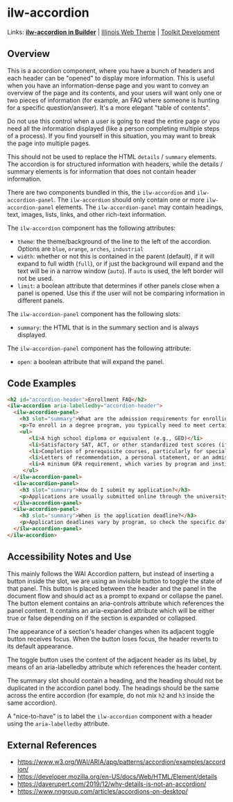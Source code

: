 # ilw-accordion

Links: **[ilw-accordion in Builder](https://builder3.toolkit.illinois.edu/component/ilw-accordion/index.html)** | 
[Illinois Web Theme](https://webtheme.illinois.edu/) | 
[Toolkit Development](https://github.com/web-illinois/toolkit-management)

## Overview

This is a accordion component, where you have a bunch of headers and each header can be "opened" to display more information. This is useful when you have an information-dense page and you want to convey an overview of the page and its contents, and your users will want only one or two pieces of information (for example, an FAQ where someone is hunting for a specific question/answer). It's a more elegant "table of contents". 

Do not use this control when a user is going to read the entire page or you need all the information displayed (like a person completing multiple steps of a process). If you find yourself in this situation, you may want to break the page into multiple pages. 

This should not be used to replace the HTML `details` / `summary` elements. The accordion is for structured information with headers, while the details / summary elements is for information that does not contain header information. 

There are two components bundled in this, the `ilw-accordion` and `ilw-accordion-panel`. The `ilw-accordion` should only contain one or more `ilw-accordion-panel` elements. The `ilw-accordion-panel` may contain headings, text, images, lists, links, and other rich-text information. 

The `ilw-accordion` component has the following attributes:
* `theme`: the theme/background of the line to the left of the accordion. Options are `blue`, `orange`, `arches`, `industrial`
* `width`: whether or not this is contained in the parent (default), if it will expand to full width (`full`), or if just the background will expand and the text will be in a narrow window (`auto`). If `auto` is used, the left border will not be used. 
* `limit`: a boolean attribute that determines if other panels close when a panel is opened. Use this if the user will not be comparing information in different panels. 

The `ilw-accordion-panel` component has the following slots:
* `summary`: the HTML that is in the summary section and is always displayed. 

The `ilw-accordion-panel` component has the following attribute:
* `open`: a boolean attribute that will expand the panel. 

## Code Examples

```html
<h2 id="accordion-header">Enrollment FAQ</h2>
<ilw-accordion aria-labelledby="accordion-header">
  <ilw-accordion-panel>
    <h3 slot="summary">What are the admission requirements for enrolling in a degree program?</h3>
    <p>To enroll in a degree program, you typically need to meet certain admission requirements, which may include:</p>
    <ul>
       <li>A high school diploma or equivalent (e.g., GED)</li>
       <li>Satisfactory SAT, ACT, or other standardized test scores (if required)
       <li>Completion of prerequisite courses, particularly for specialized programs (e.g., math and science courses for engineering)
       <li>Letters of recommendation, a personal statement, or an admissions essay
       <li>A minimum GPA requirement, which varies by program and institution
     </ul>
  </ilw-accordion-panel>
  <ilw-accordion-panel>
    <h3 slot="summary">How do I submit my application?</h3>
    <p>Applications are usually submitted online through the university's admissions portal.</p>
  </ilw-accordion-panel>
  <ilw-accordion-panel>
    <h3 slot="summary">When is the application deadline?</h3>
    <p>Application deadlines vary by program, so check the specific dates on the university’s website.</p>
  </ilw-accordion-panel>
</ilw-accordion>
```

## Accessibility Notes and Use

This mainly follows the WAI Accordion pattern, but instead of inserting a button inside the slot, we are using an invisible button to toggle the state of that panel. This button is placed between the header and the panel in the document flow and should act as a prompt to expand or collapse the panel. The button element contains an aria-controls attribute which references the panel content. It contains an aria-expanded attribute which will be either true or false depending on if the section is expanded or collapsed.

The appearance of a section's header changes when its adjacent toggle button receives focus. When the button loses focus, the header reverts to its default appearance.

The toggle button uses the content of the adjacent header as its label, by means of an aria-labelledby attribute which references the header content.

The summary slot should contain a heading, and the heading should not be duplicated in the accordion panel body. The headings should be the same across the entire accordion (for example, do not mix `h2` and `h3` inside the same accordion). 

A "nice-to-have" is to label the `ilw-accordion` component with a header using the `aria-labelledby` attribute. 

## External References

* https://www.w3.org/WAI/ARIA/apg/patterns/accordion/examples/accordion/
* https://developer.mozilla.org/en-US/docs/Web/HTML/Element/details 
* https://daverupert.com/2019/12/why-details-is-not-an-accordion/ 
* https://www.nngroup.com/articles/accordions-on-desktop/